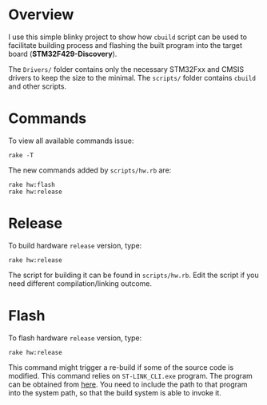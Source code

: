 
Overview
========
I use this simple blinky project to show how `cbuild` script can be used to facilitate building process and flashing the built program into the target board (**STM32F429-Discovery**).

The `Drivers/` folder contains only the necessary STM32Fxx and CMSIS drivers to keep the size to the minimal. The `scripts/` folder contains `cbuild` and other scripts.

Commands
========
To view all available commands issue:
```
rake -T
```
The new commands added by `scripts/hw.rb` are:
```
rake hw:flash
rake hw:release
```

Release
=======
To build hardware `release` version, type:
```
rake hw:release
```
The script for building it can be found in `scripts/hw.rb`. Edit the script if you need different compilation/linking outcome. 

Flash
=====
To flash hardware `release` version, type:
```
rake hw:release
```
This command might trigger a re-build if some of the source code is modified. This command relies on `ST-LINK_CLI.exe` program. The program can be obtained from [here](http://www.st.com/web/en/catalog/tools/PF258168). You need to include the path to that program into the system path, so that the build system is able to invoke it. 
